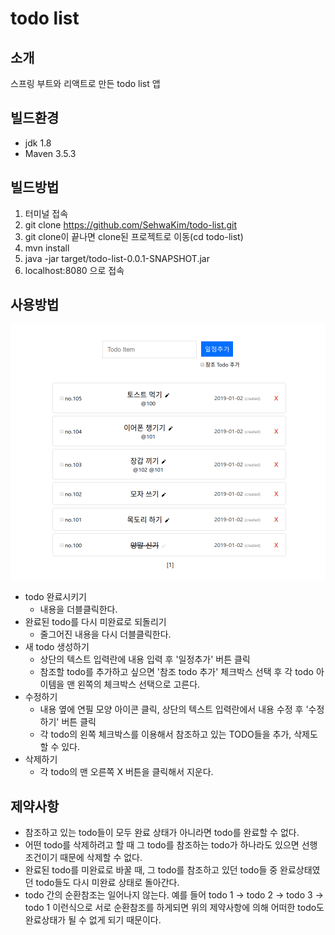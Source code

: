# todo list
## 소개
스프링 부트와 리액트로 만든 todo list 앱
## 빌드환경
- jdk 1.8
- Maven 3.5.3
## 빌드방법
1. 터미널 접속
2. git clone https://github.com/SehwaKim/todo-list.git
3. git clone이 끝나면 clone된 프로젝트로 이동(cd todo-list) 
4. mvn install
5. java -jar target/todo-list-0.0.1-SNAPSHOT.jar
6. localhost:8080 으로 접속
## 사용방법
![main](./screenshot.png)
- todo 완료시키기
    - 내용을 더블클릭한다.
- 완료된 todo를 다시 미완료로 되돌리기
    - 줄그어진 내용을 다시 더블클릭한다.
- 새 todo 생성하기
    - 상단의 텍스트 입력란에 내용 입력 후 '일정추가' 버튼 클릭
    - 참조할 todo를 추가하고 싶으면 '참조 todo 추가' 체크박스 선택 후 각 todo 아이템을 맨 왼쪽의 체크박스 선택으로 고른다.
- 수정하기
    - 내용 옆에 연필 모양 아이콘 클릭, 상단의 텍스트 입력란에서 내용 수정 후 '수정하기' 버튼 클릭
    - 각 todo의 왼쪽 체크박스를 이용해서 참조하고 있는 TODO들을 추가, 삭제도 할 수 있다.
- 삭제하기
    - 각 todo의 맨 오른쪽 X 버튼을 클릭해서 지운다.
## 제약사항
- 참조하고 있는 todo들이 모두 완료 상태가 아니라면 todo를 완료할 수 없다.
- 어떤 todo를 삭제하려고 할 때 그 todo를 참조하는 todo가 하나라도 있으면 선행조건이기 때문에 삭제할 수 없다.
- 완료된 todo를 미완료로 바꿀 때, 그 todo를 참조하고 있던 todo들 중 완료상태였던 todo들도 다시 미완료 상태로 돌아간다.
- todo 간의 순환참조는 일어나지 않는다. 예를 들어 todo 1 -> todo 2 -> todo 3 -> todo 1 이런식으로 서로 순환참조를 하게되면 위의 제약사항에 의해 어떠한 todo도 완료상태가 될 수 없게 되기 때문이다.